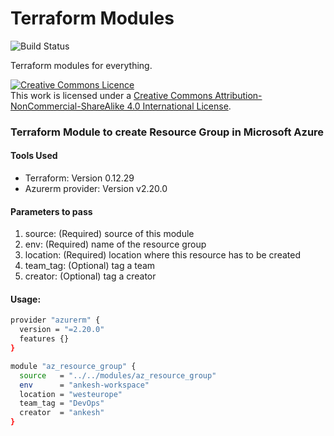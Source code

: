 # Terraform Modules
![Build Status](https://travis-ci.org/joemccann/dillinger.svg?branch=master)

Terraform modules for everything.

<a rel="license" href="http://creativecommons.org/licenses/by-nc-sa/4.0/"><img alt="Creative Commons Licence" style="border-width:0" src="https://i.creativecommons.org/l/by-nc-sa/4.0/88x31.png" /></a><br />This work is licensed under a <a rel="license" href="http://creativecommons.org/licenses/by-nc-sa/4.0/">Creative Commons Attribution-NonCommercial-ShareAlike 4.0 International License</a>.

### Terraform Module to create Resource Group in Microsoft Azure
#### Tools Used
- Terraform: Version 0.12.29
- Azurerm provider: Version v2.20.0

#### Parameters to pass
1. source:      (Required) source of this module
2. env:         (Required) name of the resource group
3. location:    (Required) location where this resource has to be created
4. team_tag:    (Optional) tag a team
5. creator:     (Optional) tag a creator

#### Usage:
```sh
provider "azurerm" {
  version = "=2.20.0"
  features {}
}

module "az_resource_group" {
  source   = "../../modules/az_resource_group"
  env      = "ankesh-workspace"
  location = "westeurope"
  team_tag = "DevOps"
  creator  = "ankesh"
}
```